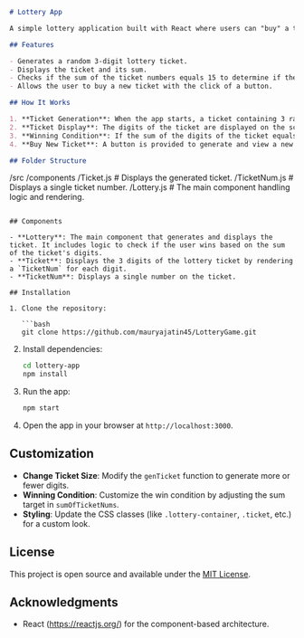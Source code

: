 ```markdown
# Lottery App

A simple lottery application built with React where users can "buy" a ticket, view its numbers, and check if they've won.

## Features

- Generates a random 3-digit lottery ticket.
- Displays the ticket and its sum.
- Checks if the sum of the ticket numbers equals 15 to determine if the user wins.
- Allows the user to buy a new ticket with the click of a button.

## How It Works

1. **Ticket Generation**: When the app starts, a ticket containing 3 random digits between 0 and 9 is generated.
2. **Ticket Display**: The digits of the ticket are displayed on the screen.
3. **Winning Condition**: If the sum of the digits of the ticket equals 15, the user wins. Otherwise, they lose.
4. **Buy New Ticket**: A button is provided to generate and view a new random ticket.

## Folder Structure

```
/src
  /components
    /Ticket.js         # Displays the generated ticket.
    /TicketNum.js      # Displays a single ticket number.
    /Lottery.js        # The main component handling logic and rendering.
```

## Components

- **Lottery**: The main component that generates and displays the ticket. It includes logic to check if the user wins based on the sum of the ticket's digits.
- **Ticket**: Displays the 3 digits of the lottery ticket by rendering a `TicketNum` for each digit.
- **TicketNum**: Displays a single number on the ticket.

## Installation

1. Clone the repository:

   ```bash
   git clone https://github.com/mauryajatin45/LotteryGame.git
   ```

2. Install dependencies:

   ```bash
   cd lottery-app
   npm install
   ```

3. Run the app:

   ```bash
   npm start
   ```

4. Open the app in your browser at `http://localhost:3000`.


## Customization

- **Change Ticket Size**: Modify the `genTicket` function to generate more or fewer digits.
- **Winning Condition**: Customize the win condition by adjusting the sum target in `sumOfTicketNums`.
- **Styling**: Update the CSS classes (like `.lottery-container`, `.ticket`, etc.) for a custom look.

## License

This project is open source and available under the [MIT License](LICENSE).

## Acknowledgments

- React (https://reactjs.org/) for the component-based architecture.
